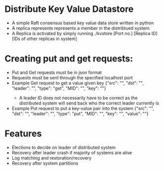 # Distribute Key Value Datastore
- A simple Raft consensus based key value data store written in python
- A replica represents represents a member in the distribtued system.
- A Replica is activated by simply running ./kvstore [Port no.] [Replica ID] [IDs of other replicas in system]

# Creating put and get requests:
- Put and Get requests must be in json format
- Requests must be sent through the specified localhost port
- Example Get request to get a value given key
  {"src": "<ID>", "dst": "<ID>", "leader": "<ID>", "type": "get", "MID": "<a unique string>", "key": "<some key>"}
  - A leader ID does not necessarily have to be correct as the distributed system will send back who the correct
    leader currently is
- Example Put request to put a key-value pair into the system
  {"src": "<ID>", "dst": "<ID>", "leader": "<ID>", "type": "put", "MID": "<a unique string>",
   "key": "<some key>", "value": "<value of the key>"}

# Features
- Elections to decide on leader of distributed system
- Recovery after leader crash if majority of systems are alive
- Log matching and restoration/recovery
- Recovery after system partitions